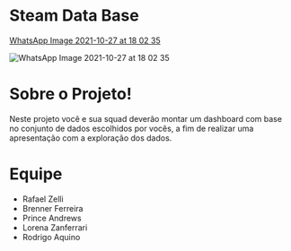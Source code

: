 # Steam Data Base
[WhatsApp Image 2021-10-27 at 18 02 35](https://user-images.githubusercontent.com/88003802/139163228-d411a5dd-9eb0-446c-9909-a1048454d0ad.jpeg)

![WhatsApp Image 2021-10-27 at 18 02 35](https://user-images.githubusercontent.com/88003802/139163282-8c2cf7ce-3f6c-4bb6-b113-f9999b54b8aa.jpeg)


# Sobre o Projeto!

Neste projeto você e sua squad deverão montar um dashboard com base no conjunto de dados escolhidos
por vocês, a fim de realizar uma apresentação com a exploração dos dados.

# Equipe
 - Rafael Zelli
 - Brenner Ferreira
 - Prince Andrews
 - Lorena Zanferrari
 - Rodrigo Aquino

